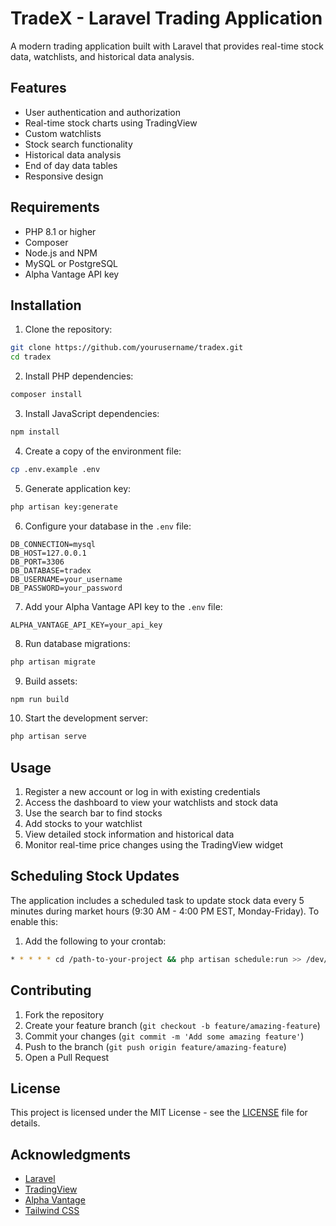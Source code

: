 # TradeX - Laravel Trading Application

A modern trading application built with Laravel that provides real-time stock data, watchlists, and historical data analysis.

## Features

- User authentication and authorization
- Real-time stock charts using TradingView
- Custom watchlists
- Stock search functionality
- Historical data analysis
- End of day data tables
- Responsive design

## Requirements

- PHP 8.1 or higher
- Composer
- Node.js and NPM
- MySQL or PostgreSQL
- Alpha Vantage API key

## Installation

1. Clone the repository:
```bash
git clone https://github.com/yourusername/tradex.git
cd tradex
```

2. Install PHP dependencies:
```bash
composer install
```

3. Install JavaScript dependencies:
```bash
npm install
```

4. Create a copy of the environment file:
```bash
cp .env.example .env
```

5. Generate application key:
```bash
php artisan key:generate
```

6. Configure your database in the `.env` file:
```
DB_CONNECTION=mysql
DB_HOST=127.0.0.1
DB_PORT=3306
DB_DATABASE=tradex
DB_USERNAME=your_username
DB_PASSWORD=your_password
```

7. Add your Alpha Vantage API key to the `.env` file:
```
ALPHA_VANTAGE_API_KEY=your_api_key
```

8. Run database migrations:
```bash
php artisan migrate
```

9. Build assets:
```bash
npm run build
```

10. Start the development server:
```bash
php artisan serve
```

## Usage

1. Register a new account or log in with existing credentials
2. Access the dashboard to view your watchlists and stock data
3. Use the search bar to find stocks
4. Add stocks to your watchlist
5. View detailed stock information and historical data
6. Monitor real-time price changes using the TradingView widget

## Scheduling Stock Updates

The application includes a scheduled task to update stock data every 5 minutes during market hours (9:30 AM - 4:00 PM EST, Monday-Friday). To enable this:

1. Add the following to your crontab:
```bash
* * * * * cd /path-to-your-project && php artisan schedule:run >> /dev/null 2>&1
```

## Contributing

1. Fork the repository
2. Create your feature branch (`git checkout -b feature/amazing-feature`)
3. Commit your changes (`git commit -m 'Add some amazing feature'`)
4. Push to the branch (`git push origin feature/amazing-feature`)
5. Open a Pull Request

## License

This project is licensed under the MIT License - see the [LICENSE](LICENSE) file for details.

## Acknowledgments

- [Laravel](https://laravel.com)
- [TradingView](https://www.tradingview.com)
- [Alpha Vantage](https://www.alphavantage.co)
- [Tailwind CSS](https://tailwindcss.com)
